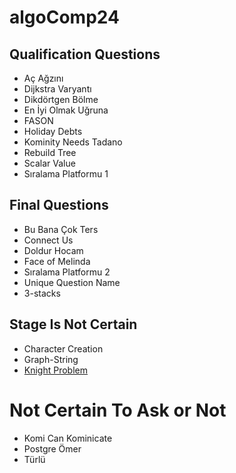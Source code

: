 # algoComp24

## Qualification Questions
- Aç Ağzını
- Dijkstra Varyantı
- Dikdörtgen Bölme
- En İyi Olmak Uğruna
- FASON
- Holiday Debts
- Kominity Needs Tadano
- Rebuild Tree
- Scalar Value
- Sıralama Platformu 1

## Final Questions
- Bu Bana Çok Ters
- Connect Us
- Doldur Hocam
- Face of Melinda
- Sıralama Platformu 2
- Unique Question Name
- 3-stacks

## Stage Is Not Certain
- Character Creation
- Graph-String
- [Knight Problem](./knight-problem/)

# Not Certain To Ask or Not
- Komi Can Kominicate
- Postgre Ömer
- Türlü
